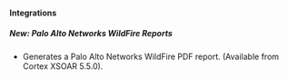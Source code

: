 
#### Integrations
##### New: Palo Alto Networks WildFire Reports
- Generates a Palo Alto Networks WildFire PDF report. (Available from Cortex XSOAR 5.5.0).

